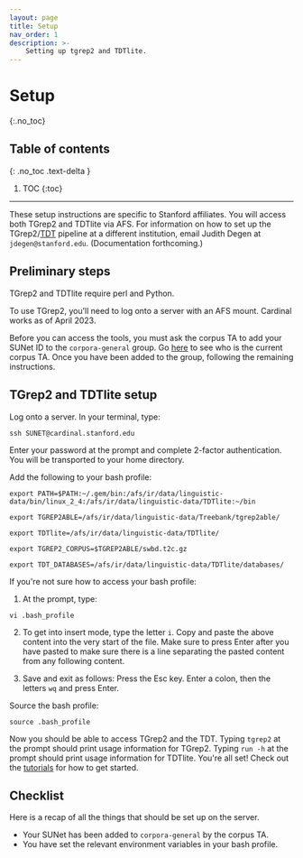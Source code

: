 ```yaml
---
layout: page
title: Setup
nav_order: 1
description: >-
    Setting up tgrep2 and TDTlite.
---
```


# Setup
{:.no_toc}

## Table of contents
{: .no_toc .text-delta }

1. TOC
{:toc}

---

These setup instructions are specific to Stanford affiliates. You will access both TGrep2 and TDTlite via AFS. For information on how to set up the TGrep2/[TDT](https://github.com/thegricean/TDTlite) pipeline at a different institution, email Judith Degen at ```jdegen@stanford.edu```. (Documentation forthcoming.)

## Preliminary steps

TGrep2 and TDTlite require perl and Python. 

To use TGrep2, you’ll need to log onto a server with an AFS mount. Cardinal works as of April 2023. 

Before you can access the tools, you must ask the corpus TA to add your SUNet ID to the `corpora-general` group. Go [here](https://linguistics.stanford.edu/resources/resources-corpora/corpus-ta) to see who is the current corpus TA. Once you have been added to the group, following the remaining instructions.


## TGrep2 and TDTlite setup

Log onto a server. In your terminal, type:

```ssh SUNET@cardinal.stanford.edu```

Enter your password at the prompt and complete 2-factor authentication. You will be transported to your home directory.

Add the following to your bash profile:

```
export PATH=$PATH:~/.gem/bin:/afs/ir/data/linguistic-data/bin/linux_2_4:/afs/ir/data/linguistic-data/TDTlite:~/bin

export TGREP2ABLE=/afs/ir/data/linguistic-data/Treebank/tgrep2able/

export TDTlite=/afs/ir/data/linguistic-data/TDTlite/

export TGREP2_CORPUS=$TGREP2ABLE/swbd.t2c.gz

export TDT_DATABASES=/afs/ir/data/linguistic-data/TDTlite/databases/
```


If you're not sure how to access your bash profile:

1. At the prompt, type:

```vi .bash_profile```

2. To get into insert mode, type the letter `i`. Copy and paste the above content into the very start of the file. Make sure to press Enter after you have pasted to make sure there is a line separating the pasted content from any following content.

5. Save and exit as follows:
Press the Esc key. Enter a colon, then the letters `wq` and press Enter.

Source the bash profile:

```source .bash_profile```

Now you should be able to access TGrep2 and the TDT. Typing `tgrep2` at the prompt should print usage information for TGrep2. Typing `run -h` at the prompt should print usage information for TDTlite. You're all set! Check out the [tutorials](https://thegricean.github.io/tgrep2_tdtlite/tutorials/) for how to get started.


## Checklist

Here is a recap of all the things that should be set up on the server.

* Your SUNet has been added to `corpora-general` by the corpus TA.
* You have set the relevant environment variables in your bash profile.